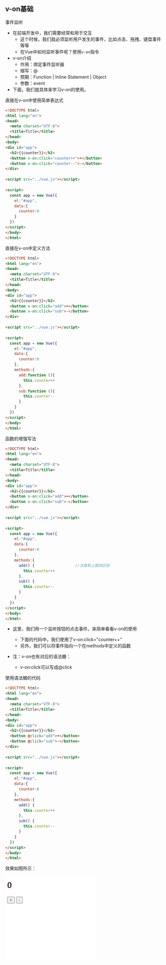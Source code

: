 ## v-on基础

事件监听

- 在前端开发中，我们需要经常和用于交互
  - 这个时候，我们就必须监听用户发生的事件，比如点击、拖拽、键盘事件等等
  - 在Vue中如何监听事件呢？使用`v-on`指令
- v-on介绍
  - 作用：绑定事件监听器
  - 缩写：@
  - 预期：Function | Inline Statement | Object
  - 参数：event
- 下面，我们就具体来学习v-on的使用。

直接在v-on中使用简单表达式

```html
<!DOCTYPE html>
<html lang="en">
<head>
  <meta charset="UTF-8">
  <title>Title</title>
</head>
<body>
<div id="app">
  <h2>{{counter}}</h2>
  <button v-on:click="counter++">+</button>
  <button v-on:click="counter--">-</button>
</div>

<script src="../vue.js"></script>

<script>
  const app = new Vue({
    el:"#app",
    data:{
      counter:0
    }
  })
</script>
</body>
</html>
```

直接在v-on中定义方法

```html
<!DOCTYPE html>
<html lang="en">
<head>
  <meta charset="UTF-8">
  <title>Title</title>
</head>
<body>
<div id="app">
  <h2>{{counter}}</h2>
  <button v-on:click="add">+</button>
  <button v-on:click="sub">-</button>
</div>

<script src="../vue.js"></script>

<script>
  const app = new Vue({
    el:"#app",
    data:{
      counter:0
    },
    methods:{
      add:function (){
        this.counter++
      },
      sub:function (){
        this.counter--
      }
    }
  })
</script>
</body>
</html>
```

函数的增强写法

```html
<!DOCTYPE html>
<html lang="en">
<head>
  <meta charset="UTF-8">
  <title>Title</title>
</head>
<body>
<div id="app">
  <h2>{{counter}}</h2>
  <button v-on:click="add">+</button>
  <button v-on:click="sub">-</button>
</div>

<script src="../vue.js"></script>

<script>
  const app = new Vue({
    el:"#app",
    data:{
      counter:0
    },
    methods:{
      add() {                  //注意和上面的区别
        this.counter++
      },
      sub() {
        this.counter--
      }
    }
  })
</script>
</body>
</html>
```

- 这里，我们用一个监听按钮的点击事件，来简单看看v-on的使用
  - 下面的代码中，我们使用了v-on:click="counter++”
  - 另外，我们可以将事件指向一个在methods中定义的函数

- 注：v-on也有对应的语法糖：
  - v-on:click可以写成@click

使用语法糖的代码

```html
<!DOCTYPE html>
<html lang="en">
<head>
  <meta charset="UTF-8">
  <title>Title</title>
</head>
<body>
<div id="app">
  <h2>{{counter}}</h2>
  <button @click="add">+</button>
  <button @click="sub">-</button>
</div>

<script src="../vue.js"></script>

<script>
  const app = new Vue({
    el:"#app",
    data:{
      counter:0
    },
    methods:{
      add() {
        this.counter++
      },
      sub() {
        this.counter--
      }
    }
  })
</script>
</body>
</html>
```

效果如图所示：

![动画7](image\动画7.gif)
